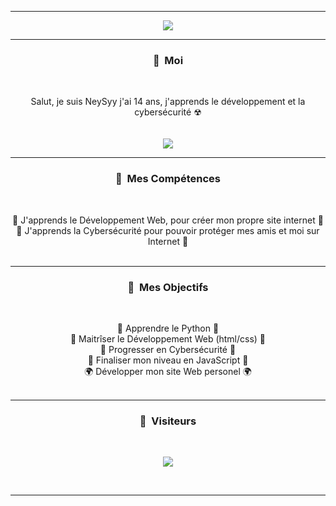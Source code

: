 -----

<p align = "center">
<img src="https://www.icegif.com/wp-content/uploads/tanjiro-icegif-3.gif">
</p>

-----
### <p align="center">🧠 &nbsp;Moi</p>
<br>
<p align="center">
  Salut, je suis NeySyy j'ai 14 ans, j'apprends le développement et la cybersécurité ☢
  <br>
  <br>
  <br>
  <img src="https://thumbs.gfycat.com/AptLinedAmberpenshell-max-1mb.gif">
  <br>
</p>

-----
### <p align="center">🎐 &nbsp;Mes Compétences</p>
<br>
<p align="center">
  💠 J'apprends le Développement Web, pour créer mon propre site internet 💠
  <br>
  🔐 J'apprends la Cybersécurité pour pouvoir protéger mes amis et moi sur Internet 🔐
  <br>
  <br>
</p>

-----
### <p align="center">📌 &nbsp;Mes Objectifs</p>
<br>
<p align="center">
  🐍 Apprendre le Python 🐍
  <br>
  💠 Maitrîser le Développement Web (html/css) 💠
  <br>
  🔐 Progresser en Cybersécurité 🔐
  <br>
  🎃 Finaliser mon niveau en JavaScript 🎃
  <br>
  🌍 Développer mon site Web personel 🌍
  <br>
  <br>
</p>



-----

### <p align="center">👀 &nbsp;Visiteurs</p>
<br>
<p align="center">
  <img src="https://profile-counter.glitch.me/neysyy/count.svg" />
</p>
<br>

-----
